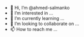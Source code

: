- 👋 Hi, I’m @ahmed-salmanko
- 👀 I’m interested in ...
- 🌱 I’m currently learning ...
- 💞️ I’m looking to collaborate on ...
- 📫 How to reach me ...

<!---
ahmed-salmanko/ahmed-salmanko is a ✨ special ✨ repository because its `README.md` (this file) appears on your GitHub profile.
You can click the Preview link to take a look at your changes.
--->
